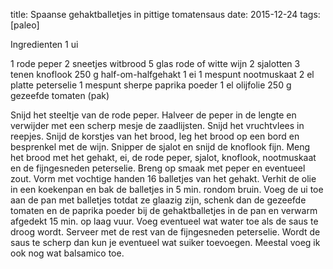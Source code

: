 title: Spaanse gehaktballetjes in pittige tomatensaus
date: 2015-12-24
tags: [paleo]

Ingredienten
1 ui

1 rode peper
2 sneetjes witbrood
5 glas rode of witte wijn
2 sjalotten
3 tenen knoflook
250 g half-om-halfgehakt
1 ei
1 mespunt nootmuskaat
2 el platte peterselie
1 mespunt sherpe paprika poeder
1 el olijfolie
250 g gezeefde tomaten (pak)


Snijd het steeltje van de rode peper. Halveer de peper in de lengte en verwijder met een scherp mesje de zaadlijsten. Snijd het vruchtvlees in reepjes. Snijd de korstjes van het brood, leg het brood op een bord en besprenkel met de wijn. Snipper de sjalot en snijd de knoflook fijn.
Meng het brood met het gehakt, ei, de rode peper, sjalot, knoflook, nootmuskaat en de fijngesneden peterselie. Breng op smaak met peper en eventueel zout. Vorm met vochtige handen 16 balletjes van het gehakt. Verhit de olie in een koekenpan en bak de balletjes in 5 min. rondom bruin.
Voeg de ui toe aan de pan met balletjes totdat ze glaazig zijn, schenk dan de gezeefde tomaten en de paprika poeder bij de gehaktballetjes in de pan en verwarm afgedekt 15 min. op laag vuur. Voeg eventueel wat water toe als de saus te droog wordt. Serveer met de rest van de fijngesneden peterselie. Wordt de saus te scherp dan kun je eventueel wat suiker toevoegen. Meestal voeg ik ook nog wat balsamico toe.

